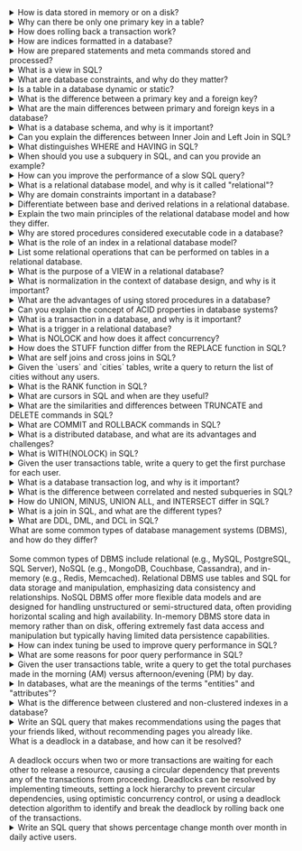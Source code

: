 <details>
<summary>How is data stored in memory or on a disk?</summary><br>
Data is stored in memory as binary information in the form of bits (0s and 1s). In memory, data is stored in structures like arrays, linked lists, and trees. On a disk, data is stored in files and folders with a specific file system format such as NTFS, FAT32, or ext4. Data storage involves addressing, organizing, and managing the data for efficient access and retrieval.
</details>

<details>
<summary>Why can there be only one primary key in a table?</summary><br>
There can be only one primary key in a table because its purpose is to uniquely identify each record in the table. A primary key consists of one or more columns, and its values must be unique and not null. Having more than one primary key would be redundant and could lead to data inconsistency.
</details>

<details>
<summary>How does rolling back a transaction work?</summary><br>
Rolling back a transaction means undoing all the changes made during the transaction and returning the database to its previous state before the transaction began. This is typically done in case of errors, data inconsistencies, or when the transaction fails to meet certain conditions. Rolling back helps maintain the consistency and integrity of the data in the database.
</details>

<details>
<summary>How are indices formatted in a database?</summary><br>
Indices in a database are formatted as data structures, such as B-trees or hash indexes, that store a mapping between the values of a specific column or columns and the corresponding rows in the table. Indices are designed to improve the performance of data retrieval operations by allowing the database system to find and access the desired data more quickly.
</details>

<details>
<summary>How are prepared statements and meta commands stored and processed?</summary><br>
Prepared statements are precompiled SQL queries with placeholders for parameter values. They are stored as separate objects in the database and are processed by the database engine when executed. Prepared statements help improve performance and security by reducing the overhead of parsing and compiling the SQL query multiple times and by preventing SQL injection attacks. Meta commands, on the other hand, are commands used to manage the database system itself, such as creating or modifying tables and indexes. They are usually processed by the database management system rather than the database engine.
</details>

<details>
<summary>What is a view in SQL?</summary><br>
A view in SQL is a virtual table that represents the result of a stored query on one or more tables. Views are not physically stored in the database but are generated on-the-fly when accessed. They provide a way to simplify complex queries, restrict access to sensitive data, or present data in a specific format without modifying the underlying tables.
</details>


<details>
<summary>What are database constraints, and why do they matter?</summary>
Database constraints are rules that enforce data consistency and integrity, ensuring that the database remains accurate and reliable.
</details>

<details>
<summary>Is a table in a database dynamic or static?</summary><br>
A table in a database is dynamic because its contents can change over time as new data is inserted, updated, or deleted. Tables are designed to store and manage data in a structured format and can be modified to adapt to changing requirements or data.
</details>

<details>
<summary>What is the difference between a primary key and a foreign key?</summary><br>
A primary key is a unique identifier for each row in a table, ensuring that no two rows have the same primary key value. A foreign key, on the other hand, is a column or set of columns in one table that refers to the primary key of another table. Foreign keys help establish relationships between tables and maintain referential integrity in a relational database.
</details>

<details>
<summary> What are the main differences between primary and foreign keys in a database?</summary>
A primary key uniquely identifies a row in a table, while a foreign key establishes a relationship between tables by referencing the primary key of another table.
</details>

<details>
<summary>What is a database schema, and why is it important?</summary><br>
A database schema is the structure and organization of a database, including tables, columns, relationships, and constraints. It is important because it provides a blueprint for the organization of the data, ensuring that data is stored efficiently, consistently, and securely. A well-designed schema also facilitates data retrieval and manipulation by providing a clear and logical structure for the database.
</details>

<details>
<summary>Can you explain the differences between Inner Join and Left Join in SQL?</summary>
Inner Join returns only the rows that have matching values in both tables, while Left Join returns all rows from the left table and the matched rows from the right table, filling in NULL values for non-matching rows.
</details>

<details>
<summary>What distinguishes WHERE and HAVING in SQL?</summary>
WHERE is used to filter rows before the grouping and aggregation occurs, while HAVING is used to filter the results of aggregated data after the GROUP BY clause.
</details>

<details>
<summary>When should you use a subquery in SQL, and can you provide an example?</summary>
Subqueries are used when a query depends on the results of another query, often to filter or manipulate data based on intermediate results. Example: SELECT * FROM employees WHERE salary > (SELECT AVG(salary) FROM employees);
</details>

<details>
<summary> How can you improve the performance of a slow SQL query?</summary>
You can improve performance by using proper indexing, optimizing joins, using LIMIT and OFFSET clauses, avoiding unnecessary columns in SELECT, and breaking down complex queries into simpler parts.
</details>

<details>
<summary>What is a relational database model, and why is it called "relational"?</summary>
A relational database model organizes data into tables (relations) with rows and columns, and it is called "relational" because it emphasizes the relationships between tables through keys and joins.
</details>

<details>
<summary>Why are domain constraints important in a database?</summary>
Domain constraints define the valid values for an attribute, ensuring data consistency and integrity within the database.
</details>

<details>
<summary>Differentiate between base and derived relations in a relational database.</summary>
Base relations are tables that store actual data, while derived relations are tables formed from other relations using operations like SELECT, JOIN, or UNION.
</details>

<details>
<summary>Explain the two main principles of the relational database model and how they differ.</summary>
The two main principles are data integrity (ensuring data is accurate and consistent) and data independence (allowing the physical storage of data to change without affecting the logical structure).
</details>

<details>
<summary>Why are stored procedures considered executable code in a database?</summary>
Stored procedures are precompiled SQL statements that can be executed multiple times with different parameters, improving performance and reusability of complex logic.
</details>

<details>
<summary>What is the role of an index in a relational database model?</summary>
An index speeds up data retrieval by providing a more efficient way to look up rows in a table based on specific column values.
</details>

<details>
<summary>List some relational operations that can be performed on tables in a relational database.</summary>
Some relational operations include SELECT, JOIN, UNION, INTERSECT, DIFFERENCE, PROJECT, and AGGREGATE functions like COUNT, SUM, AVG, MIN, and MAX.
</details>

<details>
<summary>What is the purpose of a VIEW in a relational database?</summary>
A VIEW is a virtual table based on the result of a SELECT query, which allows you to simplify complex queries, provide a customized view of data, and enhance data security by restricting access to specific columns or rows.
</details>

<details>
<summary>What is normalization in the context of database design, and why is it important?</summary>
Normalization is the process of organizing a database to minimize data redundancy and improve data integrity by dividing tables into smaller, more focused tables and establishing relationships between them.
</details>

<details>
<summary>What are the advantages of using stored procedures in a database?</summary>
Stored procedures can reduce network traffic and latency, improve application performance, allow for code reuse, encapsulate logic, and provide better data security.
</details>

<details>
<summary>Can you explain the concept of ACID properties in database systems?</summary>
ACID properties (Atomicity, Consistency, Isolation, and Durability) are a set of principles that ensure reliable database transactions, maintaining the integrity and consistency of the data.
</details>

<details>
<summary>What is a transaction in a database, and why is it important?</summary>
A transaction is a sequence of one or more operations (e.g., insert, update, delete) that are executed as a single unit of work. Transactions ensure data consistency and integrity by adhering to the ACID properties.
</details>

<details>
<summary>What is a trigger in a relational database?</summary>
A trigger is an automatic action that occurs in response to a specific event, such as insert, update, or delete, on a particular table. Triggers help maintain referential integrity and are managed by the DBMS. They can be nested, allowing one trigger to initiate other triggers.
</details>

<details>
<summary>What is NOLOCK and how does it affect concurrency?</summary>
NOLOCK is used to enhance concurrency on a busy system by allowing SELECT statements to read data without acquiring locks. This can lead to dirty reads when data is being updated simultaneously, but it reduces blocking and allows for greater access to the data.
</details>

<details>
<summary>How does the STUFF function differ from the REPLACE function in SQL?</summary>
The STUFF function overwrites specified characters of a string, while the REPLACE function replaces all occurrences of a specified character with a new character. STUFF allows for more targeted character modifications, whereas REPLACE applies to all instances of the specified character.
</details>

<details>
<summary>What are self joins and cross joins in SQL?</summary>
A self join is used to join a table to itself, often using aliases to avoid confusion. It is useful for hierarchical data structures like reporting relationships. A cross join returns the Cartesian product of two tables, combining every row from one table with every row from the other.
</details>


<details>
<summary>Given the `users` and `cities` tables, write a query to return the list of cities without any users.</summary>

A query to test your understanding of LEFT JOIN and INNER JOIN. Given the users table with columns id, name, and city_id, and the cities table with columns id and name, write a query to find cities without any users.

```sql
SELECT 
  cities.name
FROM 
  cities
  LEFT JOIN users ON users.city_id = cities.id
WHERE 
  users.id IS NULL
```
</details>

<details>
<summary>What is the RANK function in SQL?</summary>
The RANK function assigns a rank to each row returned by a SELECT statement based on a specified column. Rows with equal values receive the same rank, and the rank is determined by the row's position in the result set, not the row's sequential number.
</details>

<details>
<summary>What are cursors in SQL and when are they useful?</summary>
Cursors are memory work areas used to perform row-by-row operations when set-based operations are not possible. There are two types of cursors: implicit cursors, managed automatically by SQL Server, and explicit cursors, declared and managed by the programmer for row-by-row operations on result sets with more than one row.
</details>

<details>
<summary>What are the similarities and differences between TRUNCATE and DELETE commands in SQL?</summary>
Both TRUNCATE and DELETE remove data from a table without affecting the table structure. TRUNCATE is a DDL command and faster than DELETE, as it doesn't store data in rollback space, but it can't execute triggers or use a WHERE clause. DELETE is a DML command that can execute triggers and use a WHERE clause but is slower because it stores data in rollback space.
</details>

<details>
<summary>What are COMMIT and ROLLBACK commands in SQL?</summary>
COMMIT is used to permanently save changes made by a transaction, while ROLLBACK is used to undo changes made by a transaction. COMMIT makes the transaction irreversible, and ROLLBACK allows for data recovery if needed.
</details>

<details>
<summary>What is a distributed database, and what are its advantages and challenges?</summary><br>
A distributed database is a database that is stored across multiple servers or locations, often geographically dispersed. Advantages of distributed databases include improved performance and availability, as well as increased fault tolerance and data redundancy. Challenges include managing data consistency and integrity across multiple nodes, handling network latency and partitioning, and implementing complex distributed algorithms for transaction management, replication, and concurrency control.
</details>

<details>
<summary>What is WITH(NOLOCK) in SQL?</summary>
WITH(NOLOCK) is used to unlock data locked by uncommitted transactions, allowing SELECT statements to read the data. It is similar to READ UNCOMMITTED and is used when data is already released by committed transactions.
</details>

<details>
<summary>Given the user transactions table, write a query to get the first purchase for each user.</summary>

Consider a transactions table with columns user_id, created_at, and product. Write a query to obtain the first purchase (i.e., the purchase with the minimum created_at value) for each user.

```sql

SELECT 
  t.user_id, t.created_at, t.product
FROM 
  transactions AS t
  INNER JOIN (
    SELECT user_id, MIN(created_at) AS min_created_at
    FROM transactions
    GROUP BY user_id
  ) AS t1 ON (t.user_id = t1.user_id AND t.created_at = t1.min_created_at)
```
</details>

<details>
<summary>What is a database transaction log, and why is it important?</summary><br>
A database transaction log is a record of all modifications made to a database, including data changes, schema changes, and other transactions. It is important because it provides a mechanism for recovering data in case of system failures or user errors, allows for point-in-time recovery, and aids in maintaining data consistency and integrity by ensuring that transactions adhere to the ACID properties. Transaction logs can also be used for replication and auditing purposes.
</details>

<details>
<summary>What is the difference between correlated and nested subqueries in SQL?</summary>
Correlated subqueries execute once for each row selected by the outer query, with a reference to a value from that row. Nested subqueries execute only once for the entire outer query and don't contain any reference to the outer query row.
</details>

<details>
<summary>How do UNION, MINUS, UNION ALL, and INTERSECT differ in SQL?</summary>
INTERSECT returns distinct rows common to both SELECT queries. MINUS returns distinct rows from the first query not found in the second query. UNION returns all distinct rows from either query. UNION ALL returns all rows from both queries, including duplicates.
</details>

<details>
<summary>What is a join in SQL, and what are the different types?</summary>
A join in SQL is used to retrieve data from multiple tables by referencing columns or rows between them. Types of joins include: JOIN (returns rows with matching data in both tables), LEFT JOIN (returns all rows from the left table and matching rows from the right table), RIGHT JOIN (returns all rows from the right table and matching rows from the left table), and FULL JOIN (returns rows with matching data in either table).
</details>

<details>
<summary>What are DDL, DML, and DCL in SQL?</summary>
DDL (Data Definition Language) commands deal with database schemas and data structure, e.g., CREATE TABLE or ALTER TABLE. DML (Data Manipulation Language) commands handle data manipulation, e.g., SELECT, INSERT. DCL (Data Control Language) commands manage rights and permissions on the database, e.g., GRANT, REVOKE.
</details>

<summary>What are some common types of database management systems (DBMS), and how do they differ?</summary><br>
Some common types of DBMS include relational (e.g., MySQL, PostgreSQL, SQL Server), NoSQL (e.g., MongoDB, Couchbase, Cassandra), and in-memory (e.g., Redis, Memcached). Relational DBMS use tables and SQL for data storage and manipulation, emphasizing data consistency and relationships. NoSQL DBMS offer more flexible data models and are designed for handling unstructured or semi-structured data, often providing horizontal scaling and high availability. In-memory DBMS store data in memory rather than on disk, offering extremely fast data access and manipulation but typically having limited data persistence capabilities.
</details>

<details>
<summary>How can index tuning be used to improve query performance in SQL?</summary>
Index tuning improves query performance by using the Index Tuning Wizard to analyze and optimize query performance based on workload. It recommends the best usage of indexes, analyzes changes in index usage and query distribution, and suggests database tuning for problematic queries.
</details>

<details>
<summary>What are some reasons for poor query performance in SQL?</summary>
Possible reasons include: lack of indexes, excessive stored procedure recompilations, not using SET NOCOUNT ON in procedures and triggers, poorly written queries, highly normalized database design, overuse of cursors and temporary tables, non-optimal predicate usage, queries with built-in or scalar-valued functions, and queries joining columns using arithmetic or string concatenation operators.
</details>

<details>
<summary>Given the user transactions table, write a query to get the total purchases made in the morning (AM) versus afternoon/evening (PM) by day.</summary>

Using the transactions table with columns user_id, created_at, and product, write a query to compare total purchases made in the morning (AM) versus afternoon/evening (PM) by day.

```sql
SELECT
  DATE_TRUNC('day', created_at) AS date,
  CASE 
    WHEN HOUR(created_at) > 11 THEN 'PM'
    ELSE 'AM'
  END AS time_of_day,
  COUNT(*)
FROM 
  transactions
GROUP BY date, time_of_day
```
</details>

<details>
<summary>In databases, what are the meanings of the terms "entities" and "attributes"?</summary>
Entities are objects or concepts represented in a database, and attributes are the properties or characteristics of those entities.
</details>

<details>
<summary>What is the difference between clustered and non-clustered indexes in a database?</summary><br>
A clustered index determines the physical order of data storage in a table and can have only one per table. It is more efficient for retrieving data in the order of the clustered index. A non-clustered index creates a separate index structure that stores a reference to the data in the table, allowing multiple non-clustered indexes per table. Non-clustered indexes are useful for retrieving data based on specific columns that are not included in the clustered index.
</details>

<details>
<summary>Write an SQL query that makes recommendations using the pages that your friends liked, without recommending pages you already like.</summary>

Assume you have two tables: usersAndFriends with columns user_id and friend, and usersLikedPages with columns user_id and page_id. Write a query that recommends pages liked by your friends, excluding pages you already like.

```sql
SELECT DISTINCT
  uf.friend, ulp.page_id
FROM
  usersAndFriends uf
  JOIN usersLikedPages ulp ON uf.friend = ulp.user_id
WHERE
  NOT EXISTS (
    SELECT 1
    FROM usersLikedPages
    WHERE user_id = uf.user_id AND page_id = ulp.page_id
  )
```
</details>

<summary>What is a deadlock in a database, and how can it be resolved?</summary><br>
A deadlock occurs when two or more transactions are waiting for each other to release a resource, causing a circular dependency that prevents any of the transactions from proceeding. Deadlocks can be resolved by implementing timeouts, setting a lock hierarchy to prevent circular dependencies, using optimistic concurrency control, or using a deadlock detection algorithm to identify and break the deadlock by rolling back one of the transactions.
</details>

<details>
<summary>Write an SQL query that shows percentage change month over month in daily active users.</summary>

Assume you have a logins table with columns user_id and date. Write a query to calculate the percentage change in daily active users month over month.

```sql

WITH daily_active_users AS (
  SELECT
    DATE_TRUNC('month', date) AS month,
    COUNT(DISTINCT user_id) AS active_users
  FROM
    logins
  GROUP BY month
),
monthly_change AS (
  SELECT
    month,
    active_users,
    LAG(active_users) OVER (ORDER BY month) AS prev_month_active_users
  FROM
    daily_active_users
)
SELECT
  month,
  active_users,
prev_month_active_users,
ROUND(
((active_users - prev_month_active_users) * 100.0) / prev_month_active_users,
2
) AS percentage_change
FROM
monthly_change
ORDER BY month;
```
  
</details>
